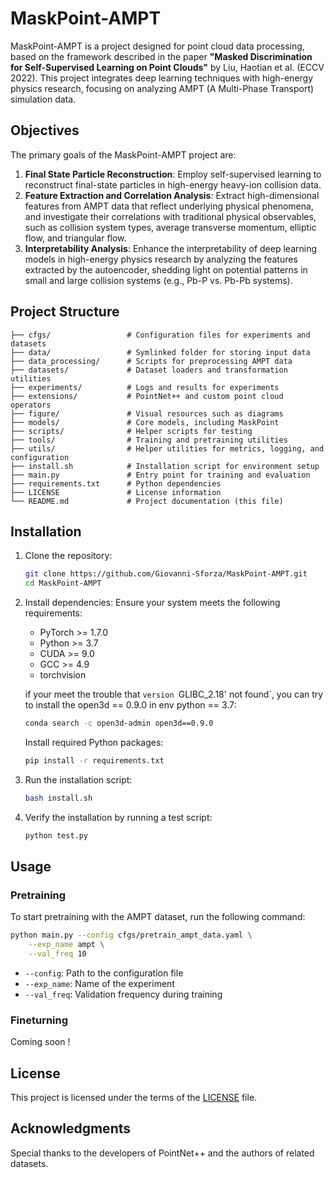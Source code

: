 # MaskPoint-AMPT

MaskPoint-AMPT is a project designed for point cloud data processing, based on the framework described in the paper **"Masked Discrimination for Self-Supervised Learning on Point Clouds"** by Liu, Haotian et al. (ECCV 2022). This project integrates deep learning techniques with high-energy physics research, focusing on analyzing AMPT (A Multi-Phase Transport) simulation data.

## Objectives

The primary goals of the MaskPoint-AMPT project are:

1. **Final State Particle Reconstruction**: Employ self-supervised learning to reconstruct final-state particles in high-energy heavy-ion collision data.
2. **Feature Extraction and Correlation Analysis**: Extract high-dimensional features from AMPT data that reflect underlying physical phenomena, and investigate their correlations with traditional physical observables, such as collision system types, average transverse momentum, elliptic flow, and triangular flow.
3. **Interpretability Analysis**: Enhance the interpretability of deep learning models in high-energy physics research by analyzing the features extracted by the autoencoder, shedding light on potential patterns in small and large collision systems (e.g., Pb-P vs. Pb-Pb systems).

## Project Structure

```
├── cfgs/                 # Configuration files for experiments and datasets
├── data/                 # Symlinked folder for storing input data
├── data_processing/      # Scripts for preprocessing AMPT data
├── datasets/             # Dataset loaders and transformation utilities
├── experiments/          # Logs and results for experiments
├── extensions/           # PointNet++ and custom point cloud operators
├── figure/               # Visual resources such as diagrams
├── models/               # Core models, including MaskPoint
├── scripts/              # Helper scripts for testing
├── tools/                # Training and pretraining utilities
├── utils/                # Helper utilities for metrics, logging, and configuration
├── install.sh            # Installation script for environment setup
├── main.py               # Entry point for training and evaluation
├── requirements.txt      # Python dependencies
├── LICENSE               # License information
└── README.md             # Project documentation (this file)
```

## Installation

1. Clone the repository:
   ```bash
   git clone https://github.com/Giovanni-Sforza/MaskPoint-AMPT.git
   cd MaskPoint-AMPT
   ```

2. Install dependencies:
   Ensure your system meets the following requirements:
   - PyTorch >= 1.7.0
   - Python >= 3.7
   - CUDA >= 9.0
   - GCC >= 4.9
   - torchvision

   if your meet the trouble that `version `GLIBC_2.18' not found`, you can try to install the open3d == 0.9.0 in env python == 3.7:
   ```bash
   conda search -c open3d-admin open3d==0.9.0
   ```

   Install required Python packages:
   ```bash
   pip install -r requirements.txt
   ```

3. Run the installation script:
   ```bash
   bash install.sh
   ```

4. Verify the installation by running a test script:
   ```bash
   python test.py
   ```

## Usage

### Pretraining
To start pretraining with the AMPT dataset, run the following command:
```bash
python main.py --config cfgs/pretrain_ampt_data.yaml \
    --exp_name ampt \
    --val_freq 10
```

- `--config`: Path to the configuration file
- `--exp_name`: Name of the experiment
- `--val_freq`: Validation frequency during training

### Fineturning

Coming soon !

## License
This project is licensed under the terms of the [LICENSE](LICENSE) file.

## Acknowledgments
Special thanks to the developers of PointNet++ and the authors of related datasets.

